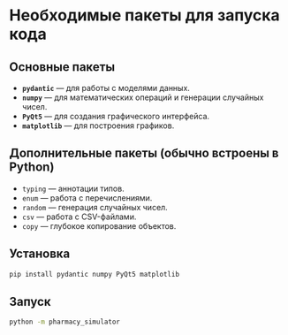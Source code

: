 # Необходимые пакеты для запуска кода

## Основные пакеты
- **`pydantic`** — для работы с моделями данных.
- **`numpy`** — для математических операций и генерации случайных чисел.
- **`PyQt5`** — для создания графического интерфейса.
- **`matplotlib`** — для построения графиков.

## Дополнительные пакеты (обычно встроены в Python)
- `typing` — аннотации типов.
- `enum` — работа с перечислениями.
- `random` — генерация случайных чисел.
- `csv` — работа с CSV-файлами.
- `copy` — глубокое копирование объектов.

## Установка
```bash
pip install pydantic numpy PyQt5 matplotlib
```

## Запуск
```bash
python -m pharmacy_simulator
```
